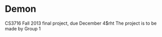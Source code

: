 Demon
=====

CS3716 Fall 2013 final project, due December 4$rht
The project is to be made by Group 1
